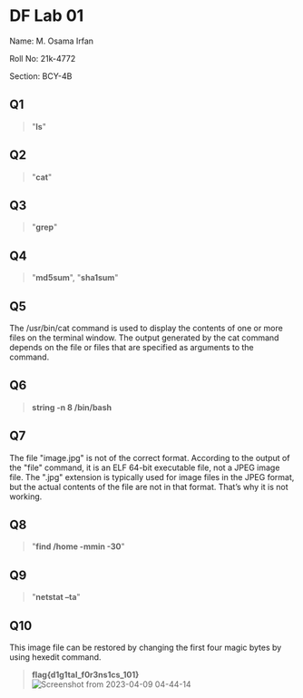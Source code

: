 # DF Lab 01
Name: M. Osama Irfan

Roll No: 21k-4772

Section: BCY-4B

## Q1 
> "**ls**" 

## Q2
> "**cat**" 

## Q3
> "**grep**" 

## Q4
> "**md5sum**", "**sha1sum**" 

## Q5
The /usr/bin/cat command is used to display the contents of one or more files on the terminal window. The output generated by the cat command depends on the file or files that are specified as arguments to the command.

## Q6 
> **string -n 8 /bin/bash**

## Q7 
The file "image.jpg" is not of the correct format. According to the output of the "file" command, it is an ELF 64-bit executable file, not a JPEG image file. The ".jpg" extension is typically used for image files in the JPEG format, but the actual contents of the file are not in that format. That’s why it is not working.

## Q8 
> "**find /home -mmin -30**"

## Q9 
> "**netstat –ta**"

## Q10
This image file can be restored by changing the first four magic bytes by using hexedit command.
> **flag{d1g1tal_f0r3ns1cs_101}**
![Screenshot from 2023-04-09 04-44-14](https://user-images.githubusercontent.com/115397536/230763249-6acfa59c-f363-4687-be9b-c281698730b4.png)

